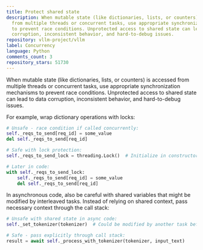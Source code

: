 ```yaml
---
title: Protect shared state
description: When mutable state (like dictionaries, lists, or counters) is accessed
  from multiple threads or concurrent tasks, use appropriate synchronization mechanisms
  to prevent race conditions. Unprotected access to shared state can lead to data
  corruption, inconsistent behavior, and hard-to-debug issues.
repository: vllm-project/vllm
label: Concurrency
language: Python
comments_count: 3
repository_stars: 51730
---
```


When mutable state (like dictionaries, lists, or counters) is accessed from multiple threads or concurrent tasks, use appropriate synchronization mechanisms to prevent race conditions. Unprotected access to shared state can lead to data corruption, inconsistent behavior, and hard-to-debug issues.

For example, wrap dictionary operations with locks:

```python
# Unsafe - race condition if called concurrently:
self._reqs_to_send[req_id] = some_value
del self._reqs_to_send[req_id]

# Safe with lock protection:
self._reqs_to_send_lock = threading.Lock()  # Initialize in constructor

# Later in code:
with self._reqs_to_send_lock:
    self._reqs_to_send[req_id] = some_value
    del self._reqs_to_send[req_id]
```

In asynchronous code, also be careful with shared variables that might be modified by interleaved tasks. Instead of relying on shared context, pass necessary context through the call stack:

```python
# Unsafe with shared state in async code:
self._set_tokenizer(tokenizer)  # Could be modified by another task before use

# Safe - pass explicitly through call stack:
result = await self._process_with_tokenizer(tokenizer, input_text)
```